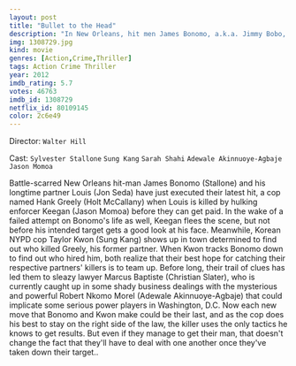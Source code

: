 ```yaml
---
layout: post
title: "Bullet to the Head"
description: "In New Orleans, hit men James Bonomo, a.k.a. Jimmy Bobo, and Louis Blanchard execute dirty cop Hank Greely in a hotel room. But they are betrayed and Louis is stabbed in a bar by a mercenary named Keegan while waiting for the payment of the contract. Meanwhile, Washington D.C. police detective Taylor Kwon comes to New Orleans to investigate the murder of Greely, who had stolen evidence from the New Orleans Police Department. Soon he is shot by two dirty detectives but Jimmy saves his life. Jimmy brings Taylor to the shop of his.."
img: 1308729.jpg
kind: movie
genres: [Action,Crime,Thriller]
tags: Action Crime Thriller 
year: 2012
imdb_rating: 5.7
votes: 46763
imdb_id: 1308729
netflix_id: 80109145
color: 2c6e49
---
```

Director: `Walter Hill`  

Cast: `Sylvester Stallone` `Sung Kang` `Sarah Shahi` `Adewale Akinnuoye-Agbaje` `Jason Momoa` 

Battle-scarred New Orleans hit-man James Bonomo (Stallone) and his longtime partner Louis (Jon Seda) have just executed their latest hit, a cop named Hank Greely (Holt McCallany) when Louis is killed by hulking enforcer Keegan (Jason Momoa) before they can get paid. In the wake of a failed attempt on Bonomo's life as well, Keegan flees the scene, but not before his intended target gets a good look at his face. Meanwhile, Korean NYPD cop Taylor Kwon (Sung Kang) shows up in town determined to find out who killed Greely, his former partner. When Kwon tracks Bonomo down to find out who hired him, both realize that their best hope for catching their respective partners' killers is to team up. Before long, their trail of clues has led them to sleazy lawyer Marcus Baptiste (Christian Slater), who is currently caught up in some shady business dealings with the mysterious and powerful Robert Nkomo Morel (Adewale Akinnuoye-Agbaje) that could implicate some serious power players in Washington, D.C. Now each new move that Bonomo and Kwon make could be their last, and as the cop does his best to stay on the right side of the law, the killer uses the only tactics he knows to get results. But even if they manage to get their man, that doesn't change the fact that they'll have to deal with one another once they've taken down their target..